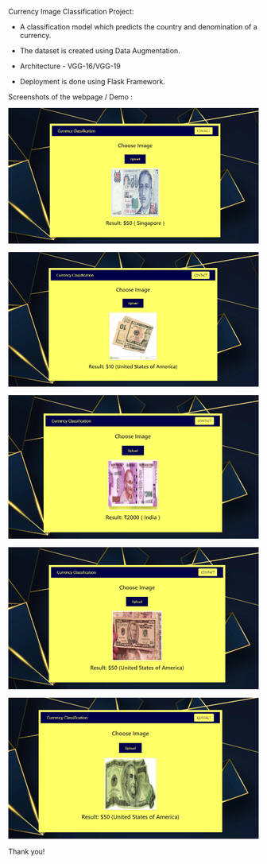 Currency Image Classification Project:

* A classification model which predicts the country and denomination of a currency. 

* The dataset is created using Data Augmentation.

* Architecture - VGG-16/VGG-19

* Deployment is done using Flask Framework.

Screenshots of the webpage / Demo :

![Screenshot1](1.PNG)

![Screenshot1](2.PNG)

![Screenshot1](4.PNG)

![Screenshot1](3.PNG)

![Screenshot1](5.PNG)

Thank you!

